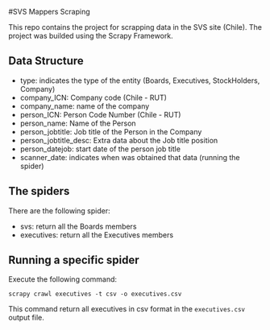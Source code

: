 #SVS Mappers Scraping

This repo contains the project for scrapping data in the SVS site (Chile).
The project was builded using the Scrapy Framework.


## Data Structure

* type: indicates the type of the entity (Boards, Executives, StockHolders, Company)
* company_ICN: Company code (Chile - RUT)
* company_name: name of the company
* person_ICN: Person Code Number (Chile - RUT)
* person_name: Name of the Person
* person_jobtitle: Job title of the Person in the Company
* person_jobtitle_desc: Extra data about the Job title position
* person_datejob: start date of the person job title
* scanner_date: indicates when was obtained that data (running the spider)

## The spiders

There are the following spider:
* svs: return all the Boards members
* executives: return all the Executives members


## Running a specific spider

Execute the following command:

``scrapy crawl executives -t csv -o executives.csv``

This command return all executives in csv format in the ``executives.csv`` output file.

